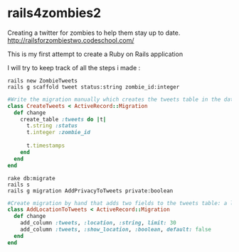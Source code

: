 # rails4zombies2

Creating a twitter for zombies to help them stay up to date. http://railsforzombiestwo.codeschool.com/

This is my first attempt to create a Ruby on Rails application

I will try to keep track of all the steps i made :


```
rails new ZombieTweets
rails g scaffold tweet status:string zombie_id:integer
```

```ruby
#Write the migration manually which creates the tweets table in the database with the status string column and zombie_id integer column
class CreateTweets < ActiveRecord::Migration
  def change
    create_table :tweets do |t|
      t.string :status
      t.integer :zombie_id
    
      t.timestamps
    end
  end
end
```
```
rake db:migrate
rails s
rails g migration AddPrivacyToTweets private:boolean
```


```ruby
#Create migration by hand that adds two fields to the tweets table: a location string field which has a limit of 30 and a boolean field called show_location which defaults to false.
class AddLocationToTweets < ActiveRecord::Migration
  def change
    add_column :tweets, :location, :string, limit: 30
    add_column :tweets, :show_location, :boolean, default: false
  end
end
```
